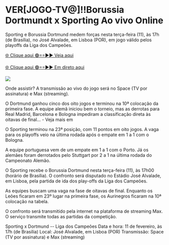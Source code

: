 # VER[JOGO-TV@]!!Borussia Dortmundt x Sporting Ao vivo Online #

Sporting e Borussia Dortmund medem forças nesta terça-feira (11), às 17h (de Brasília), no José Alvalade, em Lisboa (POR), em jogo válido pelos playoffs da Liga dos Campeões.

[🌐 Clique aqui 🟢==►► Veja aqui](https://t.co/PSN2tXj38H)

[🌐 Clique aqui 🟢==►► Em direto aqui](https://t.co/PSN2tXj38H)

<a href="https://t.co/PSN2tXj38H" rel="nofollow" data-target="animated-image.originalLink"><img src="https://camo.githubusercontent.com/1be82823e85778f8a57db5ea2a2e46822e8721e5be32dc31a466a7df3bb16d49/68747470733a2f2f636c6173736963616c7363686f6f6c6f6662616c6c65746c692e636f6d2f6e686b2f72676273727465672e676966" data-canonical-src="https://classicalschoolofballetli.com/nhk/rgbsrteg.gif" style="max-width: 100%; display: inline-block;" data-target="animated-image.originalImage"></a>

Onde assistir? A transmissão ao vivo do jogo será no Space (TV por assinatura) e Max (streaming).

O Dortmund ganhou cinco dos oito jogos e terminou na 10ª colocação da primeira fase. A equipe alemã iniciou bem o torneio, mas as derrotas para Real Madrid, Barcelona e Bologna impediram a classificação direta às oitavas de final… - Veja mais em

O Sporting terminou na 23ª posição, com 11 pontos em oito jogos. A vaga para os playoffs veio na última rodada após o empate em 1 a 1 com o Bologna.

A equipe portuguesa vem de um empate em 1 a 1 com o Porto. Já os alemães foram derrotados pelo Stuttgart por 2 a 1 na última rodada do Campeonato Alemão.

O Sporting recebe o Borussia Dortmund nesta terça-feira (11), às 17h00 (horário de Brasília). O confronto será disputado no Estádio José Alvalade, em Lisboa, pela partida de ida dos play-offs da Liga dos Campeões.

As equipes buscam uma vaga na fase de oitavas de final. Enquanto os Leões ficaram em 23º lugar na primeira fase, os Aurinegros ficaram na 10ª colocação na tabela.

O confronto será transmitido pela internet na plataforma de streaming Max. O serviço transmite todas as partidas da competição.

Sporting x Dortmund -- Liga dos Campeões
Data e hora: 11 de fevereiro, às 17h (de Brasília)
Local: José Alvalade, em Lisboa (POR)
Transmissão: Space (TV por assinatura) e Max (streaming)
